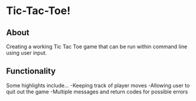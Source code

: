 # Tic-Tac-Toe!

## About
Creating a working Tic Tac Toe game that can be run within command line using user input.

## Functionality
Some highlights include...
-Keeping track of player moves
-Allowing user to quit out the game
-Multiple messages and return codes for possible errors
